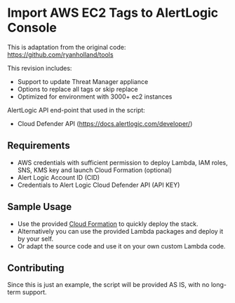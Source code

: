 Import AWS EC2 Tags to AlertLogic Console
==========================================
This is adaptation from the original code: https://github.com/ryanholland/tools

This revision includes:

* Support to update Threat Manager appliance
* Options to replace all tags or skip replace
* Optimized for environment with 3000+ ec2 instances

AlertLogic API end-point that used in the script:

* Cloud Defender API (https://docs.alertlogic.com/developer/)

Requirements
------------
* AWS credentials with sufficient permission to deploy Lambda, IAM roles, SNS, KMS key and launch Cloud Formation (optional)
* Alert Logic Account ID (CID)
* Credentials to Alert Logic Cloud Defender API (API KEY)

Sample Usage
------------
* Use the provided [Cloud Formation](/cloud_formation) to quickly deploy the stack.
* Alternatively you can use the provided Lambda packages and deploy it by your self.
* Or adapt the source code and use it on your own custom Lambda code.

Contributing
------------
Since this is just an example, the script will be provided AS IS, with no long-term support.
